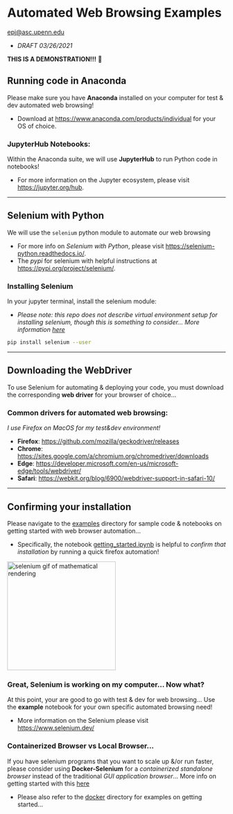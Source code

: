 # Automated Web Browsing Examples

[epj@asc.upenn.edu](epj@asc.upenn.edu)

- *DRAFT 03/26/2021*

**THIS IS A DEMONSTRATION!!!** 🚀

## Running code in Anaconda

Please make sure you have **Anaconda** installed on your computer for test & dev automated web browsing!

- Download at https://www.anaconda.com/products/individual for your OS of choice.

### JupyterHub Notebooks:

Within the Anaconda suite, we will use **JupyterHub** to run Python code in notebooks!

- For more information on the Jupyter ecosystem, please visit https://jupyter.org/hub.

_________

## Selenium with Python

We will use the `selenium` python module to automate our web browsing

- For more info on *Selenium with Python*, please visit https://selenium-python.readthedocs.io/.
- The *pypi* for selenium with helpful instructions at https://pypi.org/project/selenium/.

### Installing Selenium
In your jupyter terminal, install the selenium module:
    
- *Please note: this repo does not describe virtual environment setup for installing selenium, though this is something to consider... More information [here](https://packaging.python.org/guides/installing-using-pip-and-virtual-environments/)*

``` bash
pip install selenium --user
``` 
_________

## Downloading the WebDriver

To use Selenium for automating & deploying your code, you must download the corresponding **web driver** for your browser of choice... 

### Common drivers for automated web browsing:

*I use Firefox on MacOS for my test&dev environment!*

- **Firefox**:	https://github.com/mozilla/geckodriver/releases
- **Chrome**:   https://sites.google.com/a/chromium.org/chromedriver/downloads
- **Edge**:     https://developer.microsoft.com/en-us/microsoft-edge/tools/webdriver/
- **Safari**:	https://webkit.org/blog/6900/webdriver-support-in-safari-10/

_________

## Confirming your installation

Please navigate to the [examples](./examples) directory for sample code & notebooks on getting started with web browser automation... 
- Specifically, the notebook [getting_started.ipynb](./examples/getting_started.ipynb) is helpful to *confirm that installation* by running a quick firefox automation!

<img src="https://www.energy.gov/sites/prod/files/2020/08/f77/080720-np-selenium.gif" alt="selenium gif of mathematical rendering" width="250"/>


### Great, Selenium is working on my computer... Now what?

At this point, your are good to go with test & dev for web browsing... Use the **example** notebook for your own specific automated browsing need!

- More information on the Selenium please visit https://www.selenium.dev/

### Containerized Browser vs Local Browser... 

If you have selenium programs that you want to scale up &/or run faster, please consider using **Docker-Selenium** for a *containerized standalone browser* instead of the traditional *GUI application browser*... More info on getting started with this [here](https://github.com/SeleniumHQ/docker-selenium)

- Please also refer to the [docker](./docker) directory for examples on getting started...





